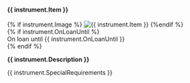 <!--
<div class="instrument event-item {% if mod2 == 0 %}even{% else %}odd{% endif %}">
<div class="instrument-title">
{{ instrument.Item }}
</div>
<div class="instrument-description">
{{ instrument.Description }}
</div>
<div class="row">
<div class="col-9 instrument-image">
{{ instrument.SpecialRequirements }}
</div>
<div class="col-3 instrument-image">
{% if instrument.Image %}<img src="{{ site.url }}/assets/images/instruments/{{ instrument.Image }}" alt="{{ instrument.Item }}"/>{% endif %}
</div>
</div>
</div>
-->


<div class="col mb-4">
<div class="card h-100">
  <h4 class="card-header text-white bg-dark">{{ instrument.Item }}</h4>
  {% if instrument.Image %}
  <img class="card-img-top" src="{{ site.url }}/assets/images/instruments/{{ instrument.Image}}" alt="{{ instrument.Item }}">
  {%endif %}
  <div class="card-body">
    {% if instrument.OnLoanUntil %}
      <div class="alert alert-info" role="alert">
         On loan until {{ instrument.OnLoanUntil }} 
      </div>
    {% endif %}
    <p class="card-text"><strong>{{ instrument.Description }}</strong></p>
    <p class="card-text">{{ instrument.SpecialRequirements }}</p>
  </div>
</div>
</div>